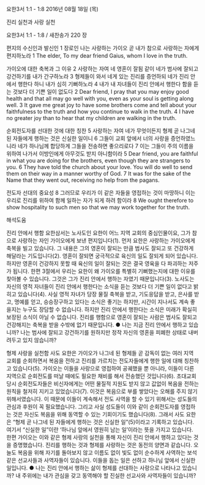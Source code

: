 요한3서 1:1 - 1:8 
2016년 08월 18일 (목)

진리 실천과 사랑 실천



요한3서 1:1 - 1:8 / 새찬송가 220 장


편지의 수신인과 발신인
1 장로인 나는 사랑하는 가이오 곧 내가 참으로 사랑하는 자에게 편지하노라
1 The elder, To my dear friend Gaius, whom I love in the truth.

가이오에 대한 축복과 그 이유
2 사랑하는 자여 네 영혼이 잘됨 같이 네가 범사에 잘되고 강건하기를 내가 간구하노라 3 형제들이 와서 네게 있는 진리를 증언하되 네가 진리 안에서 행한다 하니 내가 심히 기뻐하노라 4 내가 내 자녀들이 진리 안에서 행한다 함을 듣는 것보다 더 기쁜 일이 없도다
2 Dear friend, I pray that you may enjoy good health and that all may go well with you, even as your soul is getting along well. 3 It gave me great joy to have some brothers come and tell about your faithfulness to the truth and how you continue to walk in the truth. 4 I have no greater joy than to hear that my children are walking in the truth.

순회전도자를 선대한 것에 대한 칭찬
5 사랑하는 자여 네가 무엇이든지 형제 곧 나그네 된 자들에게 행하는 것은 신실한 일이니 6 그들이 교회 앞에서 너의 사랑을 증언하였느니라 네가 하나님께 합당하게 그들을 전송하면 좋으리로다 7 이는 그들이 주의 이름을 위하여 나가서 이방인에게 아무것도 받지 아니함이라
5 Dear friend, you are faithful in what you are doing for the brothers, even though they are strangers to you. 6 They have told the church about your love. You will do well to send them on their way in a manner worthy of God. 7 It was for the sake of the Name that they went out, receiving no help from the pagans.

전도자 선대의 중요성
8 그러므로 우리가 이 같은 자들을 영접하는 것이 마땅하니 이는 우리로 진리를 위하여 함께 일하는 자가 되게 하려 함이라
8 We ought therefore to show hospitality to such men so that we may work together for the truth.

해석도움





진리 안에서 행함
요한삼서는 노사도인 요한이 어느 지역 교회의 중심인물이요, 그가 참으로 사랑하는 자인 가이오에게 보낸 편지입니다(1). 먼저 요한은 사랑하는 가이오에게 축복을 빌고 있습니다. 그 내용은 그의 영혼이 잘되는 만큼 범사도 잘되고 또 건강하게 해달라는 기도입니다(2). 영혼이 잘되면 궁극적으로 육신의 일도 잘되게 되어 있습니다. 하지만 영혼이 건강하지 못할 때 육신의 일이 잘되는 것은 결국 영육을 다 파괴하는 저주가 됩니다. 한편 3절에서 우리는 요한이 왜 가이오를 특별히 기뻐했는지에 대한 이유를 찾아볼 수 있습니다. 그것은 그가 진리 안에서 행하는 자였기 때문입니다(3). 노사도는 자신의 영적 자녀들이 진리 안에서 행한다는 소식을 듣는 것보다 더 기쁜 일이 없다고 밝히고 있습니다(4). 사실 영적 자녀가 당장 물질 축복을 받고, 기도응답을 받고, 은사를 받고, 명예를 얻고, 승승장구하고 있다는 소식은 좋기는 하지만, 시간이 지나서도 계속 좋을지는 누구도 장담할 수 없습니다. 하지만 진리 안에서 행한다는 소식은 미래가 확실히 보장된 소식이 아닐 수 없습니다. 진리를 행함으로 영혼이 잘되는 사람은 범사도 잘되고 건강해지는 축복을 받을 수밖에 없기 때문입니다.
● 나는 지금 진리 안에서 행하고 있습니까? 나는 범사에 잘되고 강건하기를 원하지만 정작 자신의 영혼을 피폐한 상태로 내버려두고 있지 않습니까?

형제 사랑을 실천함
사도 요한은 가이오가 나그네 된 형제들 곧 감독이 없는 여러 지역 교회를 순회하면서 복음을 전하고 진리를 가르치는 전도자들에게 행한 일에 대해 칭찬하고 있습니다(5). 가이오는 이들을 사랑으로 영접하여 공궤했을 뿐 아니라, 이들이 다른 지역으로 순회전도를 떠날 때에도 필요한 채비를 해서 전송했던 것입니다(6). 초대교회 당시 순회전도자들은 비신자에게는 어떤 물질적 지원도 받지 않고 값없이 복음을 전하는 원칙을 철저히 지키고 있었습니다(7). 이것은 복음으로 부를 쌓았다는 오해를 주지 않기 위해서였습니다. 이 때문에 이들이 계속해서 전도 사역을 할 수 있기 위해서는 성도들의 관심과 후원이 꼭 필요했습니다. 그리고 사실 성도들이 이와 같이 순회전도자를 영접하는 것은 자신도 복음을 위해 동역할 수 있는 기회이기도 했습니다(8). 그래서 사도 요한은 “형제 곧 나그네 된 자들에게 행하는 것은 신실한 일”(5)이라고 기록하고 있습니다. 여기서 “신실한 일”이란 ‘하나님 앞에서 영원히 남는 일’이라는 뜻을 가지고 있습니다. 한편 가이오는 이와 같은 형제 사랑의 실천을 통해 자신이 진리 안에서 행하고 있다는 것을 증명했습니다. 진리를 행하는 것과 형제를 사랑하는 것은 동전의 양면과 같습니다. 오늘도 복음을 위해 자기를 돌아보지 않고 이름도 없이 빛도 없이 순수하게 사역하는 보석 같은 선교사들과 사역자들이 있습니다. 이들을 돕는 일은 선하고 하나님 앞에서 신실한 일입니다.
● 나는 진리 안에서 행하는 삶이 형제를 선대하는 사랑으로 나타나고 있습니까? 내 주위에는 내가 관심을 갖고 동역해야 할 진실한 선교사와 사역자들이 있습니까?